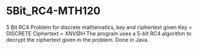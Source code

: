 # 5Bit_RC4-MTH120
5 Bit RC4 Problem for discrete mathematics, key and ciphertext given
Key = DISCRETE
Ciphertext = XNV@H
The program uses a 5-bit RC4 algorithm to decrypt the ciphertext given in the problem. Done in Java.
